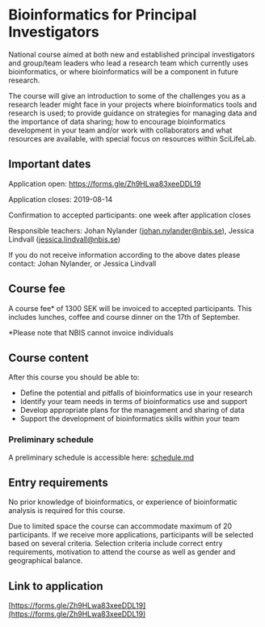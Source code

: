 # Bioinformatics for Principal Investigators

National course aimed at both new and established principal investigators and group/team leaders who lead a research team which currently uses bioinformatics, or where bioinformatics will be a component in future research.

The course will give an introduction to some of the challenges you as a research leader might face in your projects where bioinformatics tools and research is used; to provide guidance on strategies for managing data and the importance of data sharing; how to encourage bioinformatics development in your team and/or work with collaborators and what resources are available, with special focus on resources within SciLifeLab.


## Important dates

Application open: <https://forms.gle/Zh9HLwa83xeeDDL19>

Application closes: 2019-08-14

Confirmation to accepted participants:  one week after application closes

Responsible teachers:  Johan Nylander (<johan.nylander@nbis.se>), Jessica Lindvall (<jessica.lindvall@nbis.se>)

If you do not receive information according to the above dates please contact:  Johan Nylander, or Jessica Lindvall


## Course fee

A course fee* of 1300 SEK will be invoiced to accepted participants. This includes lunches, coffee and course dinner on the 17th of September.

*Please note that NBIS cannot invoice individuals


## Course content

After this course you should be able to:

- Define the potential and pitfalls of bioinformatics use in your research
- Identify your team needs in terms of bioinformatics use and support
- Develop appropriate plans for the management and sharing of data
- Support the development of bioinformatics skills within your team


### Preliminary schedule

A preliminary schedule is accessible here: [schedule.md](schedule.md)


## Entry requirements

No prior knowledge of bioinformatics, or experience of bioinformatic analysis is required for this course.

Due to limited space the course can accommodate maximum of 20 participants. If we receive more applications, participants will be selected based on several criteria. Selection criteria include correct entry requirements, motivation to attend the course as well as gender and geographical balance.


## Link to application

[https://forms.gle/Zh9HLwa83xeeDDL19](https://forms.gle/Zh9HLwa83xeeDDL19)
